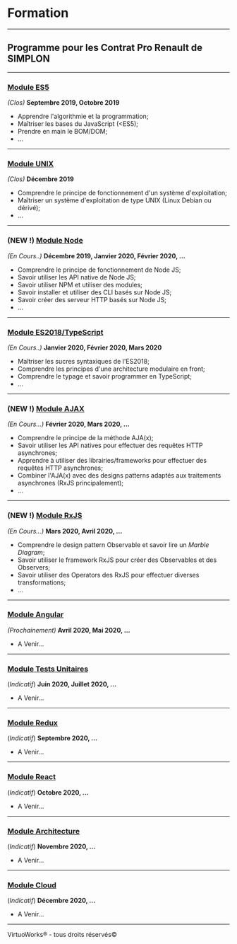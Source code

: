 # Formation

---

## Programme pour les Contrat Pro Renault de SIMPLON

---

### [Module ES5](./module-es5)

*(Clos)* __Septembre 2019, Octobre 2019__

* Apprendre l'algorithmie et la programmation;
* Maîtriser les bases du JavaScript (<ES5);
* Prendre en main le BOM/DOM;
* ...

---

### [Module UNIX](./module-unix)

*(Clos)* __Décembre 2019__

* Comprendre le principe de fonctionnement d'un système d'exploitation;
* Maîtriser un système d'exploitation de type UNIX (Linux Debian ou dérivé);
* ...

---

### (__NEW__ !) [Module Node](./module-node)

*(En Cours..)* __Décembre 2019, Janvier 2020, Février 2020, ...__

* Comprendre le principe de fonctionnement de Node JS;
* Savoir utiliser les API native de Node JS;
* Savoir utiliser NPM et utiliser des modules;
* Savoir installer et utiliser des CLI basés sur Node JS;
* Savoir créer des serveur HTTP basés sur Node JS;
* ...

---

### [Module ES2018/TypeScript](./module-es2018-typescript)

*(En Cours..)* __Janvier 2020, Février 2020, Mars 2020__

* Maîtriser les sucres syntaxiques de l'ES2018;
* Comprendre les principes d'une architecture modulaire en front;
* Comprendre le typage et savoir programmer en TypeScript;
* ...

---

### (__NEW__ !) [Module AJAX](./module-ajax)

*(En Cours...)* __Février 2020, Mars 2020, ...__

* Comprendre le principe de la méthode AJA(x);
* Savoir utiliser les API natives pour effectuer des requêtes HTTP asynchrones;
* Apprendre à utiliser des librairies/frameworks pour effectuer des requêtes HTTP asynchrones;
* Combiner l'AJA(x) avec des designs patterns adaptés aux traitements asynchrones (RxJS principalement);
* ...

---

### (__NEW__ !) [Module RxJS](./module-rxjs)

*(En Cours...)* __Mars 2020, Avril 2020, ...__

* Comprendre le design pattern Observable et savoir lire un *Marble Diagram*;
* Savoir utiliser le framework RxJS pour créer des Observables et des Observers;
* Savoir utiliser des Operators des RxJS pour effectuer diverses transformations;
* ...

---

### [Module Angular](./module-angular)

*(Prochainement)* __Avril 2020, Mai 2020, ...__

* A Venir...

---

### [Module Tests Unitaires](./module-tests-unitaires)

(*Indicatif*) __Juin 2020, Juillet 2020, ...__

* A Venir...

---

### [Module Redux](./module-redux)

(*Indicatif*) __Septembre 2020, ...__

* A Venir...

---

### [Module React](./module-react)

(*Indicatif*) __Octobre 2020, ...__

* A Venir...

---

### [Module Architecture](./module-architecture)

(*Indicatif*) __Novembre 2020, ...__

* A Venir...

---

### [Module Cloud](./module-cloud)

(*Indicatif*) __Décembre 2020, ...__

* A Venir...

---

VirtuoWorks® - tous droits réservés©